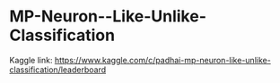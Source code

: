 # MP-Neuron--Like-Unlike-Classification
Kaggle link: https://www.kaggle.com/c/padhai-mp-neuron-like-unlike-classification/leaderboard
